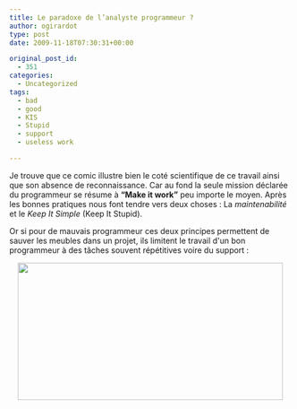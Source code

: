 ```yaml
---
title: Le paradoxe de l’analyste programmeur ?
author: ogirardot
type: post
date: 2009-11-18T07:30:31+00:00

original_post_id:
  - 351
categories:
  - Uncategorized
tags:
  - bad
  - good
  - KIS
  - Stupid
  - support
  - useless work

---
```

<!--more-->
Je trouve que ce comic illustre bien le coté scientifique de ce travail ainsi que son absence de reconnaissance. Car au fond la seule mission déclarée du programmeur se résume à **&#8220;Make it work&#8221;** peu importe le moyen. Après les bonnes pratiques nous font tendre vers deux choses : La _maintenabilité_ et le _Keep It Simple_ (Keep It Stupid).

Or si pour de mauvais programmeur ces deux principes permettent de sauver les meubles dans un projet, ils limitent le travail d'un bon programmeur à des tâches souvent répétitives voire du support :

<p style="text-align:center;">
  <img loading="lazy" decoding="async" class="aligncenter" title="Academia Vs Business" src="http://imgs.xkcd.com/comics/academia_vs_business.png" alt="" width="474" height="245" />
</p>